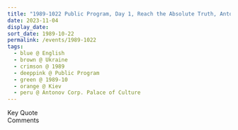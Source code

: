 ```yaml
---
title: "1989-1022 Public Program, Day 1, Reach the Absolute Truth, Antonov Corp. Palace of Culture (now Bingo club), prospect Peremogy 112, Kiev, Ukraine"
date: 2023-11-04
display_date: 
sort_date: 1989-10-22
permalink: /events/1989-1022
tags:
  - blue @ English
  - brown @ Ukraine
  - crimson @ 1989
  - deeppink @ Public Program
  - green @ 1989-10
  - orange @ Kiev
  - peru @ Antonov Corp. Palace of Culture
---
```


<wave-list>
  <list-title color="green" width="75">Key Quote</list-title>
  <list-item color="BlanchedAlmond"  width="200"></list-item>
  <list-item color="Lavender"></list-item>
  <list-item color="BlanchedAlmond"></list-item>
</wave-list>

<br>

<wave-list>
  <list-title color="green" width="75">Comments</list-title>
  <list-item color="BlanchedAlmond"  width="200"></list-item>
  <list-item color="Lavender"></list-item>
  <list-item color="BlanchedAlmond"></list-item>
</wave-list>